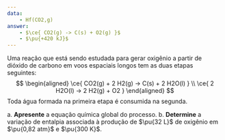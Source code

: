 ```yaml
---
data:
    - Hf(CO2,g)
answer: 
    - $\ce{ CO2(g) -> C(s) + O2(g) }$
    - $\pu{+420 kJ}$
---
```


Uma reação que está sendo estudada para gerar oxigênio a partir de dióxido de carbono em voos espaciais longos tem as duas etapas seguintes:
$$
\begin{aligned}
    \ce{ CO2(g) + 2 H2(g) -> C(s) + 2 H2O(l) } \\
    \ce{ 2 H2O(l) -> 2 H2(g) + O2 }
\end{aligned}
$$
Toda água formada na primeira etapa é consumida na segunda.

a. **Apresente** a equação química global do processo.
b. **Determine** a variação de entalpia associada à produção de $\pu{32 L}$ de oxigênio em $\pu{0,82 atm}$ e $\pu{300 K}$.
